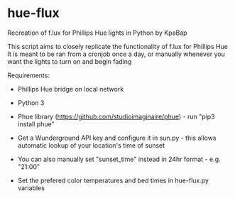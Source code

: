 # hue-flux
Recreation of f.lux for Phillips Hue lights in Python by KpaBap

This script aims to closely replicate the functionality of f.lux for Phillips Hue
It is meant to be ran from a cronjob once a day, or manually whenever you want the lights to turn on and begin fading

Requirements: 
- Phillips Hue bridge on local network
- Python 3
- Phue library (https://github.com/studioimaginaire/phue) - run "pip3 install phue"

- Get a Wunderground API key and configure it in sun.py - this allows automatic lookup of your location's time of sunset
- You can also manually set "sunset_time" instead in 24hr format - e.g. "21:00"

- Set the prefered color temperatures and bed times in hue-flux.py variables


